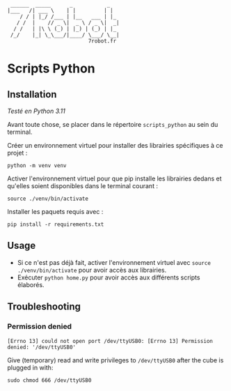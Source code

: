     ______  _____      _           _
    |___   /| ___ \    | |         | |
        / / | |_/ /___ | |__   ___ | |_
       / /  |    // _ \|  _ \ / _ \|  _|
      / /   | |\ \ (_) | |_) | (_) | |_
     /_/    |_| \_\___/|____/ \___/ \__|
                              7robot.fr

# Scripts Python

## Installation

*Testé en Python 3.11*

Avant toute chose, se placer dans le répertoire `scripts_python` au sein du terminal.

Créer un environnement virtuel pour installer des librairies spécifiques à ce projet :

```shell
python -m venv venv
```

Activer l'environnement virtuel pour que pip installe les librairies dedans et qu'elles soient disponibles dans le terminal courant :

```shell
source ./venv/bin/activate
```

Installer les paquets requis avec :

```shell
pip install -r requirements.txt
```

## Usage

- Si ce n'est pas déjà fait, activer l'environnement virtuel avec `source ./venv/bin/activate` pour avoir accès aux librairies.
- Exécuter `python home.py` pour avoir accès aux différents scripts élaborés.

## Troubleshooting

### Permission denied
```text
[Errno 13] could not open port /dev/ttyUSB0: [Errno 13] Permission denied: '/dev/ttyUSB0'
```

Give (temporary) read and write privileges to `/dev/ttyUSB0` after the cube is plugged in with:
```shell
sudo chmod 666 /dev/ttyUSB0
```
